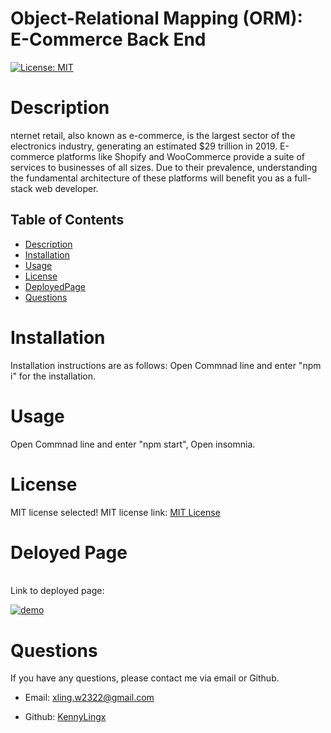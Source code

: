 # Object-Relational Mapping (ORM): E-Commerce Back End

  [![License: MIT](https://img.shields.io/badge/License-MIT-yellow.svg)](https://opensource.org/licenses/MIT)

  # Description 
  nternet retail, also known as e-commerce, is the largest sector of the electronics industry, generating an estimated $29 trillion in 2019. E-commerce platforms like Shopify and WooCommerce provide a suite of services to businesses of all sizes. Due to their prevalence, understanding the fundamental architecture of these platforms will benefit you as a full-stack web developer.

  ## Table of Contents 
- [Description](#description)
- [Installation](#installation)
- [Usage](#usage)
- [License](#License)
- [DeployedPage](#Deployedpage)
- [Questions](#questions)


# Installation 
Installation instructions are as follows:
Open Commnad line and enter "npm i" for the installation.

# Usage 
Open Commnad line and enter "npm start", Open insomnia.

# License 
MIT license selected! 
          MIT license link:    [MIT License](https://opensource.org/licenses/MIT)

# Deloyed Page

<br />
Link to deployed page:
<br />

[![demo](https://img.youtube.com/vi/L_7EKykfgqg/0.jpg)](https://youtu.be/QReJPebCmDQ)

# Questions 
If you have any questions, please contact me via email or Github.

- Email: [xling.w2322@gmail.com](mailto:xling.w2322@gmail.com)

- Github: [KennyLingx](https://github.com/KennyLingx)

